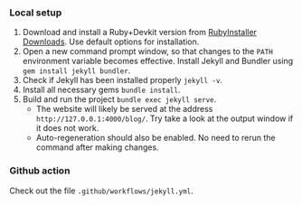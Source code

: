 ### Local setup 

1. Download and install a Ruby+Devkit version from [RubyInstaller Downloads](https://rubyinstaller.org/downloads/). Use default options for installation.
2. Open a new command prompt window, so that changes to the ``PATH`` environment variable becomes effective. Install Jekyll and Bundler using ``gem install jekyll bundler``.
3. Check if Jekyll has been installed properly ``jekyll -v``.
4. Install all necessary gems ``bundle install``.
5. Build and run the project ``bundle exec jekyll serve``.
    - The website will likely be served at the address ``http://127.0.0.1:4000/blog/``. Try take a look at the output window if it does not work.
    - Auto-regeneration should also be enabled. No need to rerun the command after making changes.


### Github action
Check out the file `.github/workflows/jekyll.yml`.